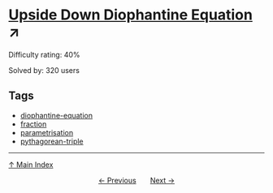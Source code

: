 # [Upside Down Diophantine Equation](https://projecteuler.net/problem=748) ↗️

Difficulty rating: 40%

Solved by: 320 users
## Tags

- [diophantine-equation](../tags/diophantine-equation.md)
- [fraction](../tags/fraction.md)
- [parametrisation](../tags/parametrisation.md)
- [pythagorean-triple](../tags/pythagorean-triple.md)



---

[↑ Main Index](../README.md)


<div align=center><a href='747.md'>← Previous</a> &nbsp;&nbsp; &nbsp;&nbsp;  <a href='749.md'>Next →</a></div>
